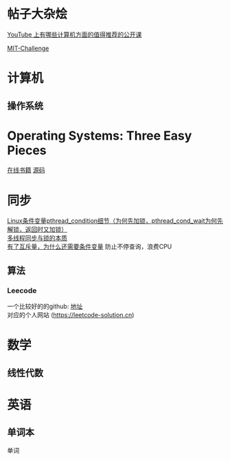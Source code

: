 # 帖子大杂烩

[YouTube 上有哪些计算机方面的值得推荐的公开课](https://www.zhihu.com/question/49071324)

[MIT-Challenge](https://chenyuxiaodhr.github.io/zh-CN/CS-Learning/MIT-Challenge/)

# 计算机

## 操作系统



# Operating Systems: Three Easy Pieces
[在线书籍](http://pages.cs.wisc.edu/~remzi/OSTEP/)
[源码](https://github.com/remzi-arpacidusseau/ostep-code)

# 同步
[Linux条件变量pthread_condition细节（为何先加锁，pthread_cond_wait为何先解锁，返回时又加锁）](https://blog.csdn.net/shichao1470/article/details/89856443) <br>
[多线程同步与锁的本质](https://steemit.com/cn-programming/@cifer/7t9mdm) <br>
[有了互斥量，为什么还需要条件变量](https://www.cnblogs.com/liuchengchuxiao/p/4332197.html)  防止不停查询，浪费CPU <br>
## 算法

### Leecode

一个比较好的的github: [地址](https://github.com/azl397985856/leetcode) <br>
对应的个人网站 (https://leetcode-solution.cn)

# 数学

## 线性代数

# 英语

## 单词本

单词

